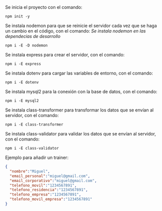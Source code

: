 Se inicia el proyecto con el comando:
```shell
npm init -y
```
Se instala nodemon para que se reinicie el servidor cada vez que se haga un cambio en el código, con el comando:
*Se instala nodemon en las dependecias de desarrollo*
```shell
npm i -E -D nodemon
```
Se instala express para crear el servidor, con el comando:
```shell
npm i -E express
```
Se instala dotenv para cargar las variables de entorno, con el comando:
```shell
npm i -E dotenv
```
Se instala mysql2 para la conexión con la base de datos, con el comando:
```shell
npm i -E mysql2
```
Se instala class-transformer para transformar los datos que se envían al servidor, con el comando:
```shell
npm i -E class-transformer
```
Se instala class-validator para validar los datos que se envían al servidor, con el comando:
```shell
npm i -E class-validator
```

Ejemplo para añadir un trainer:
```json
{
  "nombre":"Miguel",
  "email_personal":"miguel@gmail.com",
  "email_corporativo":"miguel@gmail.com",
  "telefono_movil":"1234567891",
  "telefono_residencia":"1234567891",
  "telefono_empresa":"1234567891",
  "telefono_movil_empresa":"1234567891"
}
```